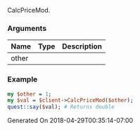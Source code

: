 CalcPriceMod.
### Arguments
**Name**|**Type**|**Description**
:---|:---|:---
other||

### Example

```perl
my $other = 1;
my $val = $client->CalcPriceMod($other);
quest::say($val); # Returns double
```


Generated On 2018-04-29T00:35:14-07:00
